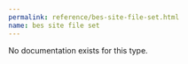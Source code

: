```yaml
---
permalink: reference/bes-site-file-set.html
name: bes site file set
---
```


No documentation exists for this type.